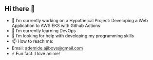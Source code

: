## Hi there 👋


- 🔭 I’m currently working on a Hypotheical Project: Developing a Web Application to AWS EKS with Github Actions
- 🌱 I’m currently learning DevOps
- 🤔 I’m looking for help with developing my programming skills
- 📫 How to reach me:
- Email: ademide.ajiboye@gmail.com
- ⚡ Fun fact: I love anime!

